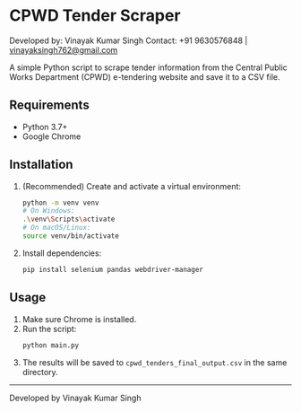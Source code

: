 # CPWD Tender Scraper

Developed by: Vinayak Kumar Singh
Contact: +91 9630576848 | vinayaksingh762@gmail.com

A simple Python script to scrape tender information from the Central Public Works Department (CPWD) e-tendering website and save it to a CSV file.

## Requirements
- Python 3.7+
- Google Chrome

## Installation
1. (Recommended) Create and activate a virtual environment:
   ```bash
   python -m venv venv
   # On Windows:
   .\venv\Scripts\activate
   # On macOS/Linux:
   source venv/bin/activate
   ```
2. Install dependencies:
   ```bash
   pip install selenium pandas webdriver-manager
   ```

## Usage
1. Make sure Chrome is installed.
2. Run the script:
   ```bash
   python main.py
   ```
3. The results will be saved to `cpwd_tenders_final_output.csv` in the same directory.

---
Developed by Vinayak Kumar Singh